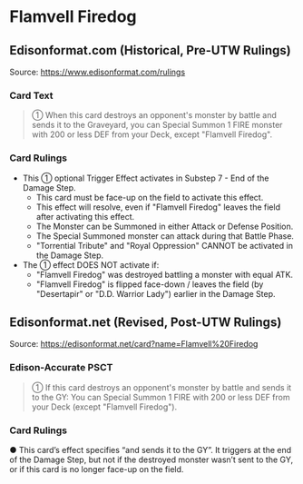 # Flamvell Firedog

## Edisonformat.com (Historical, Pre-UTW Rulings)

Source: https://www.edisonformat.com/rulings

### Card Text

> ① When this card destroys an opponent's monster by battle and sends it to the Graveyard, you can Special Summon 1 FIRE monster with 200 or less DEF from your Deck, except "Flamvell Firedog".

### Card Rulings

*   This ① optional Trigger Effect activates in Substep 7 - End of the Damage Step.
    *   This card must be face-up on the field to activate this effect.
    *   This effect will resolve, even if "Flamvell Firedog" leaves the field after activating this effect.
    *   The Monster can be Summoned in either Attack or Defense Position.
    *   The Special Summoned monster can attack during that Battle Phase.
    *   "Torrential Tribute" and "Royal Oppression" CANNOT be activated in the Damage Step.
*   The ① effect DOES NOT activate if:
    *   "Flamvell Firedog" was destroyed battling a monster with equal ATK.
    *   "Flamvell Firedog" is flipped face-down / leaves the field (by "Desertapir" or "D.D. Warrior Lady") earlier in the Damage Step.

## Edisonformat.net (Revised, Post-UTW Rulings)

Source: https://edisonformat.net/card?name=Flamvell%20Firedog

### Edison-Accurate PSCT

> ① If this card destroys an opponent's monster by battle and sends it to the GY:
> You can Special Summon 1 FIRE with 200 or less DEF from your Deck (except "Flamvell Firedog").

### Card Rulings

● This card’s effect specifies “and sends it to the GY”. It triggers at the end of the Damage Step, but not if the destroyed monster wasn’t sent to the GY, or if this card is no longer face-up on the field.
            